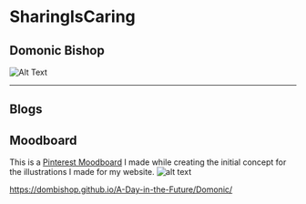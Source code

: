 # SharingIsCaring
## Domonic Bishop
![Alt Text](http://i.imgur.com/SsvdDWb.png)

---

## Blogs

## Moodboard
This is a [Pinterest Moodboard](https://uk.pinterest.com/domonicbishop/sharing-is-caring/) I made while creating the initial concept for the illustrations I made for my website.
![alt text](http://i.imgur.com/vUBCVJe.png)






https://dombishop.github.io/A-Day-in-the-Future/Domonic/
